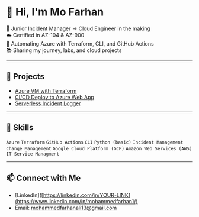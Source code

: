 # 👋 Hi, I'm Mo Farhan

💼 Junior Incident Manager → Cloud Engineer in the making  
☁️ Certified in AZ-104 & AZ-900  
🔧 Automating Azure with Terraform, CLI, and GitHub Actions  
📚 Sharing my journey, labs, and cloud projects

---

## 🚀 Projects

- [Azure VM with Terraform](https://github.com/YOUR_USERNAME/azure-vm-terraform)
- [CI/CD Deploy to Azure Web App](https://github.com/YOUR_USERNAME/azure-ci-cd)
- [Serverless Incident Logger](https://github.com/YOUR_USERNAME/incident-logger)

---

## 🧠 Skills
`Azure` `Terraform` `GitHub Actions` `CLI` `Python (basic)` `Incident Management` `Change Management` `Google Cloud Platform (GCP)` `Amazon Web Services (AWS)` `IT Service Managment`

---

## 📫 Connect with Me
- [LinkedIn]([https://linkedin.com/in/YOUR-LINK](https://www.linkedin.com/in/mohammedfarhan1/)
- Email: mohammedfarhanali13@gmail.com
